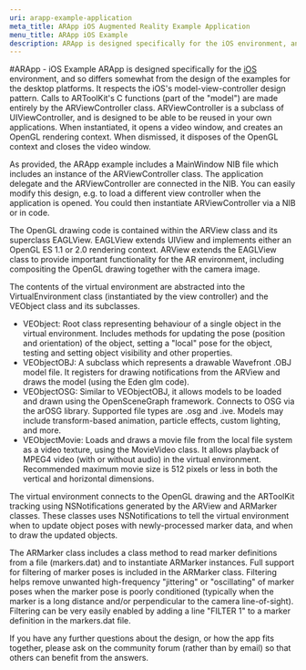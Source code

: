```yaml
---
uri: arapp-example-application
meta_title: ARApp iOS Augmented Reality Example Application
menu_title: ARApp iOS Example
description: ARApp is designed specifically for the iOS environment, and so differs somewhat from the design of the examples for the desktop platforms.
---
```


#ARApp - iOS Example
ARApp is designed specifically for the [iOS][ios_about] environment, and so differs somewhat from the design of the examples for the desktop platforms. It respects the iOS's model-view-controller design pattern. Calls to ARToolKit's C functions (part of the "model") are made entirely by the ARViewController class. ARViewController is a subclass of UIViewController, and is designed to be able to be reused in your own applications. When instantiated, it opens a video window, and creates an OpenGL rendering context. When dismissed, it disposes of the OpenGL context and closes the video window.

As provided, the ARApp example includes a MainWindow NIB file which includes an instance of the ARViewController class. The application delegate and the ARViewController are connected in the NIB. You can easily modify this design, e.g. to load a different view controller when the application is opened. You could then instantiate ARViewController via a NIB or in code.

The OpenGL drawing code is contained within the ARView class and its superclass EAGLView. EAGLView extends UIView and implements either an OpenGL ES 1.1 or 2.0 rendering context. ARView extends the EAGLView class to provide important functionality for the AR environment, including compositing the OpenGL drawing together with the camera image.

The contents of the virtual environment are abstracted into the VirtualEnvironment class (instantiated by the view controller) and the VEObject class and its subclasses.

- VEObject: Root class representing behaviour of a single object in the virtual environment. Includes methods for updating the pose (position and orientation) of the object, setting a "local" pose for the object, testing and setting object visibility and other properties.
- VEObjectOBJ: A subclass which represents a drawable Wavefront .OBJ model file. It registers for drawing notifications from the ARView and draws the model (using the Eden glm code).
- VEObjectOSG: Similar to VEObjectOBJ, it allows models to be loaded and drawn using the OpenSceneGraph framework. Connects to OSG via the arOSG library. Supported file types are .osg and .ive. Models may include transform-based animation, particle effects, custom lighting, and more.
- VEObjectMovie: Loads and draws a movie file from the local file system as a video texture, using the MovieVideo class. It allows playback of MPEG4 video (with or without audio) in the virtual environment. Recommended maximum movie size is 512 pixels or less in both the vertical and horizontal dimensions.

The virtual environment connects to the OpenGL drawing and the ARToolKit tracking using NSNotifications generated by the ARView and ARMarker classes. These classes uses NSNotifications to tell the virtual environment when to update object poses with newly-processed marker data, and when to draw the updated objects.

The ARMarker class includes a class method to read marker definitions from a file (markers.dat) and to instantiate ARMarker instances. Full support for filtering of marker poses is included in the ARMarker class. Filtering helps remove unwanted high-frequency "jittering" or "oscillating" of marker poses when the marker pose is poorly conditioned (typically when the marker is a long distance and/or perpendicular to the camera line-of-sight). Filtering can be very easily enabled by adding a line "FILTER 1" to a marker definition in the markers.dat file.

If you have any further questions about the design, or how the app fits together, please ask on the community forum (rather than by email) so that others can benefit from the answers.

[ios_about]: ../5_iOS/ios_about.md
